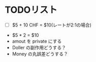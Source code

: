 # TODOリスト
- [ ] $5 + 10 CHF = $10(レートが2:1の場合)
- $5 * 2 = $10
- amout を private にする
- Doller の副作用どうする？
- Money の丸誤差どうする？
